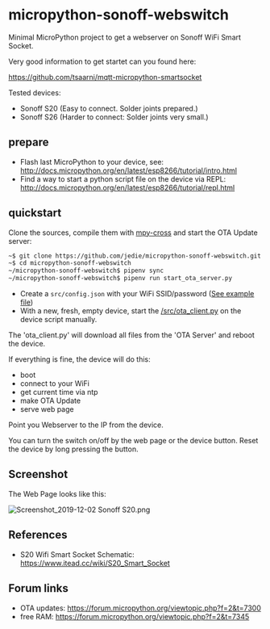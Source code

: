 # micropython-sonoff-webswitch

Minimal MicroPython project to get a webserver on Sonoff WiFi Smart Socket.

Very good information to get startet can you found here:

https://github.com/tsaarni/mqtt-micropython-smartsocket

Tested devices:

* Sonoff S20 (Easy to connect. Solder joints prepared.)
* Sonoff S26 (Harder to connect: Solder joints very small.)


## prepare

* Flash last MicroPython to your device, see: http://docs.micropython.org/en/latest/esp8266/tutorial/intro.html
* Find a way to start a python script file on the device via REPL: http://docs.micropython.org/en/latest/esp8266/tutorial/repl.html


## quickstart

Clone the sources, compile them with [mpy-cross](https://pypi.org/project/mpy-cross/) and start the OTA Update server:
```bash
~$ git clone https://github.com/jedie/micropython-sonoff-webswitch.git
~$ cd micropython-sonoff-webswitch
~/micropython-sonoff-webswitch$ pipenv sync
~/micropython-sonoff-webswitch$ pipenv run start_ota_server.py 
```

* Create a `src/config.json` with your WiFi SSID/password ([See example file](https://github.com/jedie/micropython-sonoff-webswitch/blob/master/config.json))
* With a new, fresh, empty device, start the [/src/ota_client.py](https://github.com/jedie/micropython-sonoff-webswitch/blob/master/src/ota_client.py) on the device script manually.

The 'ota_client.py' will download all files from the 'OTA Server' and reboot the device.

If everything is fine, the device will do this:

* boot
* connect to your WiFi
* get current time via ntp
* make OTA Update
* serve web page

Point you Webserver to the IP from the device.

You can turn the switch on/off by the web page or the device button.
Reset the device by long pressing the button.


## Screenshot

The Web Page looks like this:

![Screenshot_2019-12-02 Sonoff S20.png](https://raw.githubusercontent.com/jedie/micropython-sonoff-webswitch/master/Screenshot_2019-12-02%20Sonoff%20S20.png)


## References

* S20 Wifi Smart Socket Schematic: https://www.itead.cc/wiki/S20_Smart_Socket


## Forum links

* OTA updates: https://forum.micropython.org/viewtopic.php?f=2&t=7300
* free RAM: https://forum.micropython.org/viewtopic.php?f=2&t=7345

